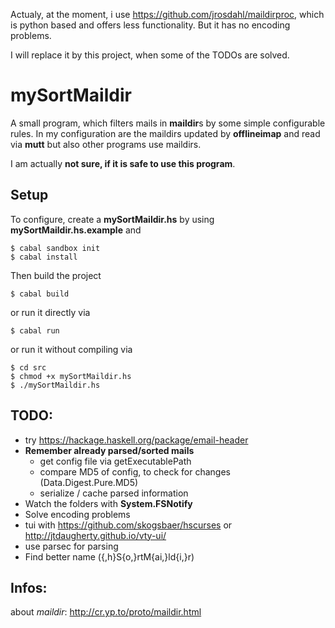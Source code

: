 Actualy, at the moment, i use https://github.com/jrosdahl/maildirproc, which is
python based and offers less functionality. But it has no encoding problems.

I will replace it by this project, when some of the TODOs are solved.

mySortMaildir
=============
A small program, which filters mails in **maildir**s by some simple configurable
rules.
In my configuration are the maildirs updated by **offlineimap** and read via
**mutt** but also other programs use maildirs.

I am actually **not sure, if it is safe to use this program**.

Setup
-----
To configure, create a **mySortMaildir.hs** by using
**mySortMaildir.hs.example** and

    $ cabal sandbox init
    $ cabal install

Then build the project

    $ cabal build

or run it directly via

    $ cabal run

or run it without compiling via

    $ cd src
    $ chmod +x mySortMaildir.hs
    $ ./mySortMaildir.hs

TODO:
-----
* try https://hackage.haskell.org/package/email-header
* **Remember already parsed/sorted mails**
  - get config file via getExecutablePath
  - compare MD5 of config, to check for changes (Data.Digest.Pure.MD5)
  - serialize / cache parsed information
* Watch the folders with **System.FSNotify**
* Solve encoding problems
* tui with https://github.com/skogsbaer/hscurses or http://jtdaugherty.github.io/vty-ui/
* use parsec for parsing
* Find better name ({,h}S{o,}rtM{ai,}ld{i,}r)

Infos:
------
about *maildir*: http://cr.yp.to/proto/maildir.html

